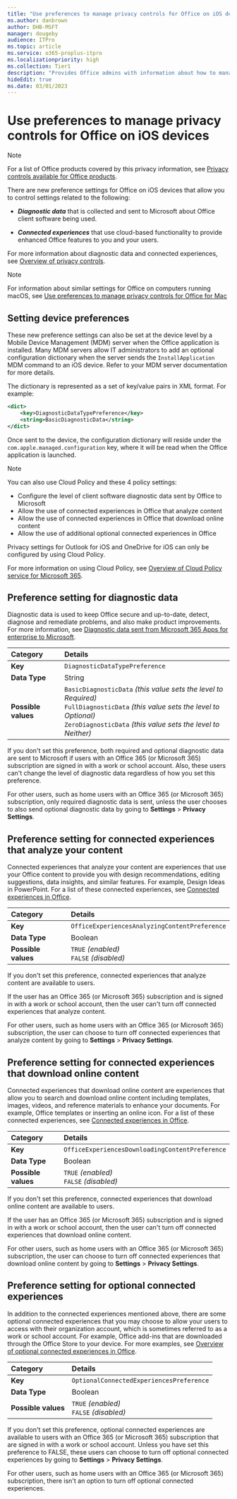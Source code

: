 ```yaml
---
title: "Use preferences to manage privacy controls for Office on iOS devices"
ms.author: danbrown
author: DHB-MSFT
manager: dougeby
audience: ITPro
ms.topic: article
ms.service: o365-proplus-itpro
ms.localizationpriority: high
ms.collection: Tier1
description: "Provides Office admins with information about how to manage privacy settings on iOS devices."
hideEdit: true
ms.date: 03/01/2023
---
```


# Use preferences to manage privacy controls for Office on iOS devices

> [!NOTE]
> For a list of Office products covered by this privacy information, see [Privacy controls available for Office products](products-versions-privacy-controls.md).

There are new preference settings for Office on iOS devices that allow you to control settings related to the following:

- ***Diagnostic data*** that is collected and sent to Microsoft about Office client software being used.

- ***Connected experiences*** that use cloud-based functionality to provide enhanced Office features to you and your users.

For more information about diagnostic data and connected experiences, see [Overview of privacy controls](overview-privacy-controls.md).

> [!NOTE]
> For information about similar settings for Office on computers running macOS, see [Use preferences to manage privacy controls for Office for Mac](mac-privacy-preferences.md)


## Setting device preferences
These new preference settings can also be set at the device level by a Mobile Device Management (MDM) server when the Office application is installed. Many MDM servers allow IT administrators to add an optional configuration dictionary when the server sends the `InstallApplication` MDM command to an iOS device. Refer to your MDM server documentation for more details.

The dictionary is represented as a set of key/value pairs in XML format. For example:

```xml
<dict>
	<key>DiagnosticDataTypePreference</key>
	<string>BasicDiagnosticData</string>
</dict>
```

Once sent to the device, the configuration dictionary will reside under the `com.apple.managed.configuration` key, where it will be read when the Office application is launched.

> [!NOTE]
> You can also use Cloud Policy and these 4 policy settings:
> - Configure the level of client software diagnostic data sent by Office to Microsoft
> - Allow the use of connected experiences in Office that analyze content
> - Allow the use of connected experiences in Office that download online content
> - Allow the use of additional optional connected experiences in Office
>
> Privacy settings for Outlook for iOS and OneDrive for iOS can only be configured by using Cloud Policy.
>
> For more information on using Cloud Policy, see [Overview of Cloud Policy service for Microsoft 365](../admincenter/overview-cloud-policy.md).

## Preference setting for diagnostic data

Diagnostic data is used to keep Office secure and up-to-date, detect, diagnose and remediate problems, and also make product improvements. For more information, see [Diagnostic data sent from Microsoft 365 Apps for enterprise to Microsoft](overview-privacy-controls.md#diagnostic-data-sent-from-microsoft-365-apps-for-enterprise-to-microsoft).

|Category|Details|
|:-----|:-----|
|**Key**  | `DiagnosticDataTypePreference`  |
|**Data Type**  | String |
|**Possible values**  | `BasicDiagnosticData` *(this value sets the level to Required)* <br/> `FullDiagnosticData` *(this value sets the level to Optional)* <br/> `ZeroDiagnosticData` *(this value sets the level to Neither)* |

If you don't set this preference, both required and optional diagnostic data are sent to Microsoft if users with an Office 365 (or Microsoft 365) subscription are signed in with a work or school account. Also, these users can't change the level of diagnostic data regardless of how you set this preference.

For other users, such as home users with an Office 365 (or Microsoft 365) subscription, only required diagnostic data is sent, unless the user chooses to also send optional diagnostic data by going to **Settings** > **Privacy Settings**.


## Preference setting for connected experiences that analyze your content

Connected experiences that analyze your content are experiences that use your Office content to provide you with design recommendations, editing suggestions, data insights, and similar features. For example, Design Ideas in PowerPoint. For a list of these connected experiences, see [Connected experiences in Office](connected-experiences.md).

|Category|Details|
|:-----|:-----|
|**Key**  | `OfficeExperiencesAnalyzingContentPreference`  |
|**Data Type**  | Boolean |
|**Possible values**  | `TRUE` *(enabled)* <br/> `FALSE` *(disabled)*|


If you don't set this preference, connected experiences that analyze content are available to users.

If the user has an Office 365 (or Microsoft 365) subscription and is signed in with a work or school account, then the user can't turn off connected experiences that analyze content.

For other users, such as home users with an Office 365 (or Microsoft 365) subscription, the user can choose to turn off connected experiences that analyze content by going to **Settings** > **Privacy Settings**.

## Preference setting for connected experiences that download online content

Connected experiences that download online content are experiences that allow you to search and download online content including templates, images, videos, and reference materials to enhance your documents. For example, Office templates or inserting an online icon. For a list of these connected experiences, see [Connected experiences in Office](connected-experiences.md).

|Category|Details|
|:-----|:-----|
|**Key**  | `OfficeExperiencesDownloadingContentPreference`  |
|**Data Type**  | Boolean |
|**Possible values**  | `TRUE` *(enabled)* <br/> `FALSE` *(disabled)*|


If you don't set this preference, connected experiences that download online content are available to users.

If the user has an Office 365 (or Microsoft 365) subscription and is signed in with a work or school account, then the user can't turn off connected experiences that download online content.

For other users, such as home users with an Office 365 (or Microsoft 365) subscription, the user can choose to turn off connected experiences that download online content by going to **Settings** > **Privacy Settings**.

## Preference setting for optional connected experiences

In addition to the connected experiences mentioned above, there are some optional connected experiences that you may choose to allow your users to access with their organization account, which is sometimes referred to as a work or school account. For example, Office add-ins that are downloaded through the Office Store to your device. For more examples, see [Overview of optional connected experiences in Office](optional-connected-experiences.md).

|Category|Details|
|:-----|:-----|
|**Key**  | `OptionalConnectedExperiencesPreference`  |
|**Data Type**  | Boolean |
|**Possible values**  | `TRUE` *(enabled)* <br/> `FALSE` *(disabled)*|


If you don't set this preference, optional connected experiences are available to users with an Office 365 (or Microsoft 365) subscription that are signed in with a work or school account. Unless you have set this preference to FALSE, these users can choose to turn off optional connected experiences by going to **Settings** > **Privacy Settings**.

For other users, such as home users with an Office 365 (or Microsoft 365) subscription, there isn't an option to turn off optional connected experiences.